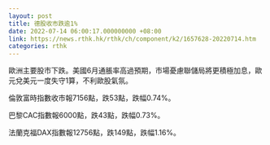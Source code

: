 ```yaml
---
layout: post
title: 德股收市跌逾1%
date: 2022-07-14 06:00:17.000000000 +08:00
link: https://news.rthk.hk/rthk/ch/component/k2/1657628-20220714.htm
categories: rthk
---
```


歐洲主要股市下跌。美國6月通脹率高過預期，市場憂慮聯儲局將更積極加息，歐元兌美元一度失守1算，不利歐股氣氛。

倫敦富時指數收市報7156點，跌53點，跌幅0.74%。

巴黎CAC指數報6000點，跌43點，跌幅0.73%。

法蘭克福DAX指數報12756點，跌149點，跌幅1.16%。
